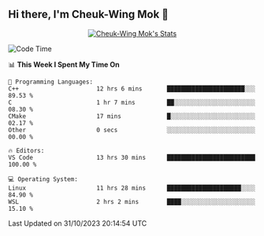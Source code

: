 ## Hi there, I'm Cheuk-Wing Mok 👋

<!--
**mozro0327/mozro0327** is a ✨ _special_ ✨ repository because its `README.md` (this file) appears on your GitHub profile.

Here are some ideas to get you started:

- 🔭 I’m currently working on ...
- 🌱 I’m currently learning ...
- 👯 I’m looking to collaborate on ...
- 🤔 I’m looking for help with ...
- 💬 Ask me about ...
- 📫 How to reach me: ...
- 😄 Pronouns: ...
- ⚡ Fun fact: ...
-->

<p align="center">
  <a href="https://github.com/mozro0327" class="rich-diff-level-one">
    <img src="https://github-readme-stats.vercel.app/api?username=mozro0327&title_color=333&text_color=777" alt="Cheuk-Wing Mok's Stats" >
    <!-- &hide=issues
    <img src="https://github-readme-stats.vercel.app/api?username=mozro0327&hide=issues&title_color=333&text_color=777" alt="Cheuk-Wing Mok's Stats" >
    -->
  </a>
</p>

<!--START_SECTION:waka-->
![Code Time](http://img.shields.io/badge/Code%20Time-2%2C089%20hrs%2015%20mins-blue)

📊 **This Week I Spent My Time On** 

```text
💬 Programming Languages: 
C++                      12 hrs 6 mins       ██████████████████████░░░   89.53 % 
C                        1 hr 7 mins         ██░░░░░░░░░░░░░░░░░░░░░░░   08.30 % 
CMake                    17 mins             █░░░░░░░░░░░░░░░░░░░░░░░░   02.17 % 
Other                    0 secs              ░░░░░░░░░░░░░░░░░░░░░░░░░   00.00 % 

🔥 Editors: 
VS Code                  13 hrs 30 mins      █████████████████████████   100.00 % 

💻 Operating System: 
Linux                    11 hrs 28 mins      █████████████████████░░░░   84.90 % 
WSL                      2 hrs 2 mins        ████░░░░░░░░░░░░░░░░░░░░░   15.10 % 
```


 Last Updated on 31/10/2023 20:14:54 UTC
<!--END_SECTION:waka-->
